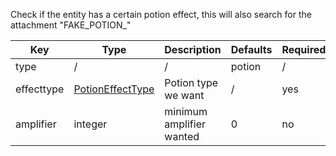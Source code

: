 Check if the entity has a certain potion effect, this will also search for the attachment "FAKE_POTION_<ID>" 

| Key | Type | Description | Defaults | Required | Variable |
|-|-|-|-|-|-|
| type | / | / | potion | / | / |
| effecttype | [PotionEffectType](https://hub.spigotmc.org/javadocs/spigot/org/bukkit/potion/PotionEffectType.html) | Potion type we want | / | yes | no |
| amplifier | integer | minimum amplifier wanted | 0 | no | yes |